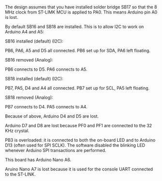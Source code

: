 The design assumes that you have installed solder bridge SB17 so that the 8
MHz clock from ST-LIMK MCU is applied to PA0.  This means Arduino pin A0 is
lost.

By default SB16 and SB18 are installed.  This is to allow I2C to work on
Arduino A4 and A5:

SB16 installed (default) (I2C):

PB6, PA6, A5 and D5 all connected.  PB6 set up for SDA, PA6 left floating.

SB16 removed (Analog):

PB6 connects to D5.  PA6 connects to A5.

SB18 installed (default) (I2C):

PB7, PA5, D4 and A4 all connected.  PB7 set up for SCL, PA5 left floating.

SB18 removed (Analog):

PB7 connects to D4.  PA5 connects to A4.

Because of above, Arduino D4 and D5 are lost.

Arduino D7 and D8 are lost because PF0 and PF1 are connected to the 32 KHz
crystal.

PB3 is overloaded: it is connected to both the on-board LED and to Arduino
D13 (often used for SPI SCLK).  The software disabled the blinking LED
whenever Arduino SPI transactions are performed.

This board has Arduino Nano A6.

Aruino Nano A7 is lost because it is used for the console UART connected to
the ST-LINK.
